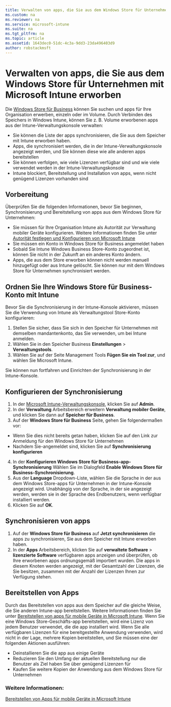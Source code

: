 ```yaml
---
title: Verwalten von apps, die Sie aus dem Windows Store für Unternehmen mit Microsoft Intune erworben
ms.custom: na
ms.reviewer: na
ms.service: microsoft-intune
ms.suite: na
ms.tgt_pltfrm: na
ms.topic: article
ms.assetid: 1643dec0-51dc-4c3a-9dd3-23da496403d9
author: robstackmsft
---
```

# Verwalten von apps, die Sie aus dem Windows Store für Unternehmen mit Microsoft Intune erworben
Die [Windows Store für Business](https://www.microsoft.com/business-store) können Sie suchen und apps für Ihre Organisation erwerben, einzeln oder im Volume. Durch Verbinden des Speichers in Windows Intune, können Sie z. B. Volume erworbenen apps aus der Intune-Verwaltungskonsole verwalten:
* Sie können die Liste der apps synchronisieren, die Sie aus dem Speicher mit Intune erworben haben.
* Apps, die synchronisiert werden, die in der Intune-Verwaltungskonsole angezeigt werden, und Sie können diese wie alle anderen apps bereitstellen
* Sie können verfolgen, wie viele Lizenzen verfügbar sind und wie viele verwendet werden in der Intune-Verwaltungskonsole
* Intune blockiert, Bereitstellung und Installation von apps, wenn nicht genügend Lizenzen vorhanden sind

## Vorbereitung
Überprüfen Sie die folgenden Informationen, bevor Sie beginnen, Synchronisierung und Bereitstellung von apps aus dem Windows Store für Unternehmen:
* Sie müssen für Ihre Organisation Intune als Autorität zur Verwaltung mobiler Geräte konfigurieren. Weitere Informationen finden Sie unter [Autorität festlegen und Konfigurieren von Microsoft Intune](set-mobile-device-management-authority-and-configure-microsoft-intune.md)
* Sie müssen ein Konto in Windows Store für Business angemeldet haben
* Sobald Sie Intune Windows Business Store-Konto zugeordnet ist, können Sie nicht in der Zukunft an ein anderes Konto ändern.
* Apps, die aus dem Store erworben können nicht werden manuell hinzugefügt oder aus Intune gelöscht. Sie können nur mit dem Windows Store für Unternehmen synchronisiert werden.

## Ordnen Sie Ihre Windows Store für Business-Konto mit Intune
Bevor Sie die Synchronisierung in der Intune-Konsole aktivieren, müssen Sie die Verwendung von Intune als Verwaltungstool Store-Konto konfigurieren:
1. Stellen Sie sicher, dass Sie sich in den Speicher für Unternehmen mit demselben mandantenkonto, das Sie verwenden, um bei Intune anmelden.
2. Wählen Sie in den Speicher Business **Einstellungen** > **Verwaltungstools**.
3. Wählen Sie auf der Seite Management Tools **Fügen Sie ein Tool zur**, und wählen Sie Microsoft Intune.

Sie können nun fortfahren und Einrichten der Synchronisierung in der Intune-Konsole.

## Konfigurieren der Synchronisierung

1. In der [Microsoft Intune-Verwaltungskonsole](https://manage.microsoft.com), klicken Sie auf **Admin**.
2. In der **Verwaltung** Arbeitsbereich erweitern **Verwaltung mobiler Geräte**, und klicken Sie dann auf **Speicher für Business**.
3. Auf der **Windows Store für Business** Seite, gehen Sie folgendermaßen vor:
* Wenn Sie dies nicht bereits getan haben, klicken Sie auf den Link zur Anmeldung für den Windows Store für Unternehmen
* Nachdem Sie-angemeldet sind, klicken Sie auf **Synchronisierung konfigurieren**
4. In der **Konfigurieren Windows Store für Business-app-Synchronisierung** Wählen Sie im Dialogfeld **Enable Windows Store für Business-Synchronisierung**.
5. Aus der **Language** Dropdown-Liste, wählen Sie die Sprache in der aus dem Windows Store-apps für Unternehmen in der Intune-Konsole angezeigt wird. Unabhängig von der Sprache, in der sie angezeigt werden, werden sie in der Sprache des Endbenutzers, wenn verfügbar installiert werden.
6. Klicken Sie auf **OK**.

## Synchronisieren von apps

1. Auf der **Windows Store für Business** auf **Jetzt synchronisieren** die apps zu synchronisieren, Sie aus dem Speicher mit Intune erworben haben.
2. In der **Apps** Arbeitsbereich, klicken Sie auf **verwaltete Software** > **lizenzierte Software** verfügbaren apps anzeigen und überprüfen, ob Ihre erworbenen apps ordnungsgemäß importiert wurden.
Die apps in diesem Knoten werden angezeigt, mit der Gesamtzahl der Lizenzen, die Sie besitzen, zusammen mit der Anzahl der Lizenzen Ihnen zur Verfügung stehen.

## Bereitstellen von Apps

Durch das Bereitstellen von apps aus dem Speicher auf die gleiche Weise, die Sie anderen Intune-app bereitstellen. Weitere Informationen finden Sie unter [Bereitstellen von apps für mobile Geräte in Microsoft Intune](deploy-apps-to-mobile-devices-in-microsoft-intune.md).
Wenn Sie eine Windows Store-Geschäfts-app bereitstellen, wird eine Lizenz von jedem Benutzer verwendet, die die app installiert wird. Wenn Sie alle verfügbaren Lizenzen für eine bereitgestellte Anwendung verwenden, wird nicht in der Lage, mehrere Kopien bereitstellen, und Sie müssen eine der folgenden Aktionen ausführen:
* Deinstallieren Sie die app aus einige Geräte
* Reduzieren Sie den Umfang der aktuellen Bereitstellung nur die Benutzer als Ziel haben Sie über genügend Lizenzen für
* Kaufen Sie weitere Kopien der Anwendung aus dem Windows Store für Unternehmen


### Weitere Informationen:
[Bereitstellen von Apps für mobile Geräte in Microsoft Intune](deploy-apps-to-mobile-devices-in-microsoft-intune.md)




<!--HONumber=Mar16_HO4-->


